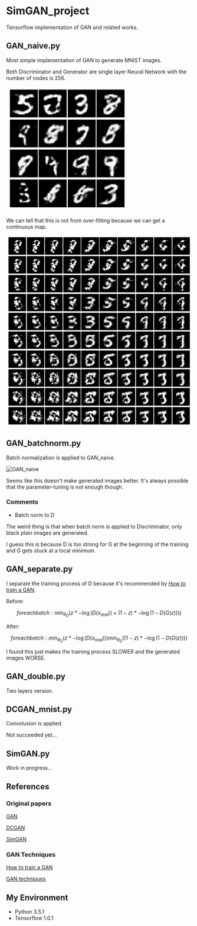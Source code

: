 # SimGAN_project

Tensorflow implementation of GAN and related works.


## GAN_naive.py

Most simple implementation of GAN to generate MNIST images.

Both Discriminator and Generator are single layer Neural Network with the number of nodes is 256.

![GAN_naive](/sample_images/GAN_naive.png)

We can tell that this is not from over-fitting because we can get a continuous map.

![GAN_naive](/sample_images/GAN_naive_2Dmap.png)


## GAN_batchnorm.py

Batch normalization is applied to GAN_naive.

![GAN_naive](/sample_images/GAN_batchnorm.png)

Seems like this doesn't make generated images better.
It's always possible that the parameter-tuning is not enough though.


### Comments

* Batch norm to D

The weird thing is that when batch norm is applied to Discriminator, only black plain images are generated.

I guess this is because D is too strong for G at the beginning of the training and G gets stuck at a local minimum.


## GAN_separate.py

I separate the training process of D
because it's recommended by
[How to train a GAN](https://github.com/soumith/ganhacks).

Before:
```math
for each batch:
    min_{\theta_D} \left( z * - \log (D(x_{real})) + (1-z) * - \log (1 - D(G(z))) \right)
```

After:
```math
for each batch:
    min_{\theta_D} \left( z * - \log (D(x_{real})) \right)
    min_{\theta_D} \left( (1-z) * - \log (1 - D(G(z))) \right)
```

I found this just makes the training process SLOWER and the generated images WORSE.




## GAN_double.py

Two layers version.



## DCGAN_mnist.py

Convolusion is applied.

Not succeeded yet...


## SimGAN.py

Work in progress...


## References

### Original papers

[GAN](https://arxiv.org/abs/1406.2661)

[DCGAN](https://arxiv.org/abs/1511.06434)

[SimGAN](https://arxiv.org/abs/1612.07828)


### GAN Techniques

[How to train a GAN](https://github.com/soumith/ganhacks)

[GAN techniques](https://arxiv.org/abs/1606.03498)


## My Environment

* Python 3.5.1
* Tensorflow 1.0.1
